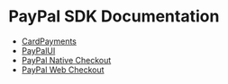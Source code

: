 # PayPal SDK Documentation

- [CardPayments](CardPayments)
- [PayPalUI](PayPalUI)
- [PayPal Native Checkout](PayPalNativeCheckout)
- [PayPal Web Checkout](PayPalWebCheckout)

